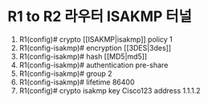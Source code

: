 # R1 to R2 라우터 ISAKMP 터널
1. R1(config)# crypto [[ISAKMP|isakmp]] policy 1
2. R1(config-isakmp)# encryption [[3DES|3des]]
3. R1(config-isakmp)# hash [[MD5|md5]]
4. R1(config-isakmp)# authentication pre-share
5. R1(config-isakmp)# group 2
6. R1(config-isakmp)# lifetime 86400
7. R1(config)# crypto isakmp key Cisco123 address 1.1.1.2
